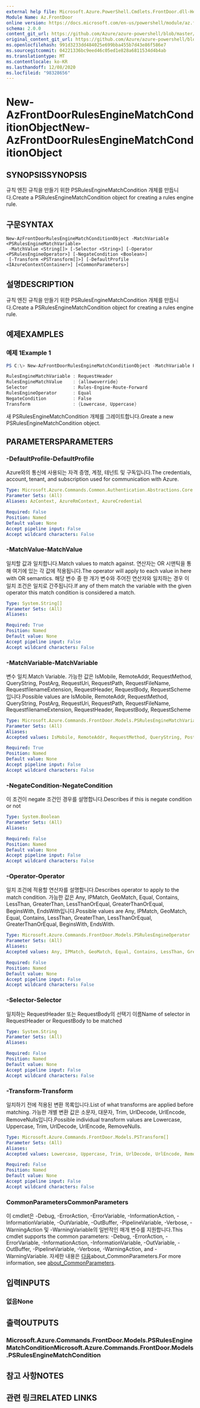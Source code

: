 ```yaml
---
external help file: Microsoft.Azure.PowerShell.Cmdlets.FrontDoor.dll-Help.xml
Module Name: Az.FrontDoor
online version: https://docs.microsoft.com/en-us/powershell/module/az.frontdoor/new-azfrontdoorrulesenginematchconditionobject
schema: 2.0.0
content_git_url: https://github.com/Azure/azure-powershell/blob/master/src/FrontDoor/FrontDoor/help/New-AzFrontDoorRulesEngineMatchConditionObject.md
original_content_git_url: https://github.com/Azure/azure-powershell/blob/master/src/FrontDoor/FrontDoor/help/New-AzFrontDoorRulesEngineMatchConditionObject.md
ms.openlocfilehash: 991d3233dd484025e699bba455b7d43e86f586e7
ms.sourcegitcommit: 04221336bc9eed46c05ed1e828a6811534d4b4ab
ms.translationtype: MT
ms.contentlocale: ko-KR
ms.lasthandoff: 12/08/2020
ms.locfileid: "98328656"
---
```

# <span data-ttu-id="47381-101">New-AzFrontDoorRulesEngineMatchConditionObject</span><span class="sxs-lookup"><span data-stu-id="47381-101">New-AzFrontDoorRulesEngineMatchConditionObject</span></span>

## <span data-ttu-id="47381-102">SYNOPSIS</span><span class="sxs-lookup"><span data-stu-id="47381-102">SYNOPSIS</span></span>
<span data-ttu-id="47381-103">규칙 엔진 규칙을 만들기 위한 PSRulesEngineMatchCondition 개체를 만듭니다.</span><span class="sxs-lookup"><span data-stu-id="47381-103">Create a PSRulesEngineMatchCondition object for creating a rules engine rule.</span></span>

## <span data-ttu-id="47381-104">구문</span><span class="sxs-lookup"><span data-stu-id="47381-104">SYNTAX</span></span>

```
New-AzFrontDoorRulesEngineMatchConditionObject -MatchVariable <PSRulesEngineMatchVariable>
 -MatchValue <String[]> [-Selector <String>] [-Operator <PSRulesEngineOperator>] [-NegateCondition <Boolean>]
 [-Transform <PSTransform[]>] [-DefaultProfile <IAzureContextContainer>] [<CommonParameters>]
```

## <span data-ttu-id="47381-105">설명</span><span class="sxs-lookup"><span data-stu-id="47381-105">DESCRIPTION</span></span>
<span data-ttu-id="47381-106">규칙 엔진 규칙을 만들기 위한 PSRulesEngineMatchCondition 개체를 만듭니다.</span><span class="sxs-lookup"><span data-stu-id="47381-106">Create a PSRulesEngineMatchCondition object for creating a rules engine rule.</span></span>

## <span data-ttu-id="47381-107">예제</span><span class="sxs-lookup"><span data-stu-id="47381-107">EXAMPLES</span></span>

### <span data-ttu-id="47381-108">예제 1</span><span class="sxs-lookup"><span data-stu-id="47381-108">Example 1</span></span>
```powershell
PS C:\> New-AzFrontDoorRulesEngineMatchConditionObject -MatchVariable RequestHeader -Operator Equal -MatchValue allowoverride -Transform "LowerCase", "UpperCase"-Selector Rules-Engine-Route-Forward -NegateCondition $false

RulesEngineMatchVariable : RequestHeader
RulesEngineMatchValue    : {allowoverride}
Selector                 : Rules-Engine-Route-Forward
RulesEngineOperator      : Equal
NegateCondition          : False
Transform                : {Lowercase, Uppercase}
```

<span data-ttu-id="47381-109">새 PSRulesEngineMatchCondition 개체를 그레이트합니다.</span><span class="sxs-lookup"><span data-stu-id="47381-109">Greate a new PSRulesEngineMatchCondition object.</span></span>

## <span data-ttu-id="47381-110">PARAMETERS</span><span class="sxs-lookup"><span data-stu-id="47381-110">PARAMETERS</span></span>

### <span data-ttu-id="47381-111">-DefaultProfile</span><span class="sxs-lookup"><span data-stu-id="47381-111">-DefaultProfile</span></span>
<span data-ttu-id="47381-112">Azure와의 통신에 사용되는 자격 증명, 계정, 테넌트 및 구독입니다.</span><span class="sxs-lookup"><span data-stu-id="47381-112">The credentials, account, tenant, and subscription used for communication with Azure.</span></span>

```yaml
Type: Microsoft.Azure.Commands.Common.Authentication.Abstractions.Core.IAzureContextContainer
Parameter Sets: (All)
Aliases: AzContext, AzureRmContext, AzureCredential

Required: False
Position: Named
Default value: None
Accept pipeline input: False
Accept wildcard characters: False
```

### <span data-ttu-id="47381-113">-MatchValue</span><span class="sxs-lookup"><span data-stu-id="47381-113">-MatchValue</span></span>
<span data-ttu-id="47381-114">일치할 값과 일치합니다.</span><span class="sxs-lookup"><span data-stu-id="47381-114">Match values to match against.</span></span>
<span data-ttu-id="47381-115">연산자는 OR 시맨틱을 통해 여기에 있는 각 값에 적용됩니다.</span><span class="sxs-lookup"><span data-stu-id="47381-115">The operator will apply to each value in here with OR semantics.</span></span>
<span data-ttu-id="47381-116">해당 변수 중 한 개가 변수와 주어진 연산자와 일치하는 경우 이 일치 조건은 일치로 간주됩니다.</span><span class="sxs-lookup"><span data-stu-id="47381-116">If any of them match the variable with the given operator this match condition is considered a match.</span></span>

```yaml
Type: System.String[]
Parameter Sets: (All)
Aliases:

Required: True
Position: Named
Default value: None
Accept pipeline input: False
Accept wildcard characters: False
```

### <span data-ttu-id="47381-117">-MatchVariable</span><span class="sxs-lookup"><span data-stu-id="47381-117">-MatchVariable</span></span>
<span data-ttu-id="47381-118">변수 일치.</span><span class="sxs-lookup"><span data-stu-id="47381-118">Match Variable.</span></span>
<span data-ttu-id="47381-119">가능한 값은 IsMobile, RemoteAddr, RequestMethod, QueryString, PostArg, RequestUri, RequestPath, RequestFileName, RequestfilenameExtension, RequestHeader, RequestBody, RequestScheme입니다.</span><span class="sxs-lookup"><span data-stu-id="47381-119">Possible values are IsMobile, RemoteAddr, RequestMethod, QueryString, PostArg, RequestUri, RequestPath, RequestFileName, RequestfilenameExtension, RequestHeader, RequestBody, RequestScheme</span></span>

```yaml
Type: Microsoft.Azure.Commands.FrontDoor.Models.PSRulesEngineMatchVariable
Parameter Sets: (All)
Aliases:
Accepted values: IsMobile, RemoteAddr, RequestMethod, QueryString, PostArgs, RequestUri, RequestPath, RequestFilename, RequestFilenameExtension, RequestHeader, RequestBody, RequestScheme

Required: True
Position: Named
Default value: None
Accept pipeline input: False
Accept wildcard characters: False
```

### <span data-ttu-id="47381-120">-NegateCondition</span><span class="sxs-lookup"><span data-stu-id="47381-120">-NegateCondition</span></span>
<span data-ttu-id="47381-121">이 조건이 negate 조건인 경우를 설명합니다.</span><span class="sxs-lookup"><span data-stu-id="47381-121">Describes if this is negate condition or not</span></span>

```yaml
Type: System.Boolean
Parameter Sets: (All)
Aliases:

Required: False
Position: Named
Default value: None
Accept pipeline input: False
Accept wildcard characters: False
```

### <span data-ttu-id="47381-122">-Operator</span><span class="sxs-lookup"><span data-stu-id="47381-122">-Operator</span></span>
<span data-ttu-id="47381-123">일치 조건에 적용할 연산자를 설명합니다.</span><span class="sxs-lookup"><span data-stu-id="47381-123">Describes operator to apply to the match condition.</span></span>
<span data-ttu-id="47381-124">가능한 값은 Any, IPMatch, GeoMatch, Equal, Contains, LessThan, GreaterThan, LessThanOrEqual, GreaterThanOrEqual, BeginsWith, EndsWith입니다.</span><span class="sxs-lookup"><span data-stu-id="47381-124">Possible values are Any, IPMatch, GeoMatch, Equal, Contains, LessThan, GreaterThan, LessThanOrEqual, GreaterThanOrEqual, BeginsWith, EndsWith.</span></span>

```yaml
Type: Microsoft.Azure.Commands.FrontDoor.Models.PSRulesEngineOperator
Parameter Sets: (All)
Aliases:
Accepted values: Any, IPMatch, GeoMatch, Equal, Contains, LessThan, GreaterThan, LessThanOrEqual, GreaterThanOrEqual, BeginsWith, EndsWith

Required: False
Position: Named
Default value: None
Accept pipeline input: False
Accept wildcard characters: False
```

### <span data-ttu-id="47381-125">-Selector</span><span class="sxs-lookup"><span data-stu-id="47381-125">-Selector</span></span>
<span data-ttu-id="47381-126">일치하는 RequestHeader 또는 RequestBody의 선택기 이름</span><span class="sxs-lookup"><span data-stu-id="47381-126">Name of selector in RequestHeader or RequestBody to be matched</span></span>

```yaml
Type: System.String
Parameter Sets: (All)
Aliases:

Required: False
Position: Named
Default value: None
Accept pipeline input: False
Accept wildcard characters: False
```

### <span data-ttu-id="47381-127">-Transform</span><span class="sxs-lookup"><span data-stu-id="47381-127">-Transform</span></span>
<span data-ttu-id="47381-128">일치하기 전에 적용된 변환 목록입니다.</span><span class="sxs-lookup"><span data-stu-id="47381-128">List of what transforms are applied before matching.</span></span> <span data-ttu-id="47381-129">가능한 개별 변환 값은 소문자, 대문자, Trim, UrlDecode, UrlEncode, RemoveNulls입니다.</span><span class="sxs-lookup"><span data-stu-id="47381-129">Possible individual transform values are Lowercase, Uppercase, Trim, UrlDecode, UrlEncode, RemoveNulls.</span></span>

```yaml
Type: Microsoft.Azure.Commands.FrontDoor.Models.PSTransform[]
Parameter Sets: (All)
Aliases:
Accepted values: Lowercase, Uppercase, Trim, UrlDecode, UrlEncode, RemoveNulls

Required: False
Position: Named
Default value: None
Accept pipeline input: False
Accept wildcard characters: False
```

### <span data-ttu-id="47381-130">CommonParameters</span><span class="sxs-lookup"><span data-stu-id="47381-130">CommonParameters</span></span>
<span data-ttu-id="47381-131">이 cmdlet은 -Debug, -ErrorAction, -ErrorVariable, -InformationAction, -InformationVariable, -OutVariable, -OutBuffer, -PipelineVariable, -Verbose, -WarningAction 및 -WarningVariable의 일반적인 매개 변수를 지원합니다.</span><span class="sxs-lookup"><span data-stu-id="47381-131">This cmdlet supports the common parameters: -Debug, -ErrorAction, -ErrorVariable, -InformationAction, -InformationVariable, -OutVariable, -OutBuffer, -PipelineVariable, -Verbose, -WarningAction, and -WarningVariable.</span></span> <span data-ttu-id="47381-132">자세한 내용은 [다음](http://go.microsoft.com/fwlink/?LinkID=113216)about_CommonParameters.</span><span class="sxs-lookup"><span data-stu-id="47381-132">For more information, see [about_CommonParameters](http://go.microsoft.com/fwlink/?LinkID=113216).</span></span>

## <span data-ttu-id="47381-133">입력</span><span class="sxs-lookup"><span data-stu-id="47381-133">INPUTS</span></span>

### <span data-ttu-id="47381-134">없음</span><span class="sxs-lookup"><span data-stu-id="47381-134">None</span></span>

## <span data-ttu-id="47381-135">출력</span><span class="sxs-lookup"><span data-stu-id="47381-135">OUTPUTS</span></span>

### <span data-ttu-id="47381-136">Microsoft.Azure.Commands.FrontDoor.Models.PSRulesEngineMatchCondition</span><span class="sxs-lookup"><span data-stu-id="47381-136">Microsoft.Azure.Commands.FrontDoor.Models.PSRulesEngineMatchCondition</span></span>

## <span data-ttu-id="47381-137">참고 사항</span><span class="sxs-lookup"><span data-stu-id="47381-137">NOTES</span></span>

## <span data-ttu-id="47381-138">관련 링크</span><span class="sxs-lookup"><span data-stu-id="47381-138">RELATED LINKS</span></span>
